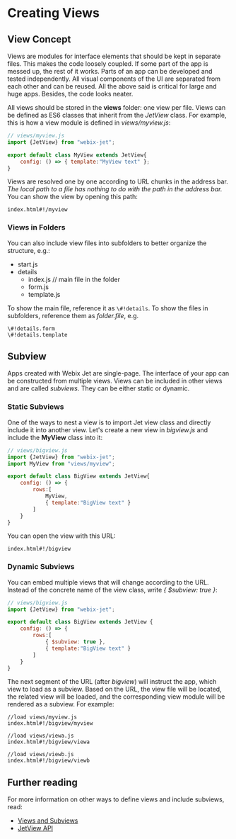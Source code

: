 # Creating Views

## View Concept

Views are modules for interface elements that should be kept in separate files. This makes the code loosely coupled. If some part of the app is messed up, the rest of it works. Parts of an app can be developed and tested independently. All visual components of the UI are separated from each other and can be reused. All the above said is critical for large and huge apps. Besides, the code looks neater.

All views should be stored in the **views** folder: one view per file. Views can be defined as ES6 classes that inherit from the _JetView_ class. For example, this is how a view module is defined in _views/myview.js_:

```javascript
// views/myview.js
import {JetView} from "webix-jet";

export default class MyView extends JetView{
    config: () => { template:"MyView text" };
}
```

Views are resolved one by one according to URL chunks in the address bar. _The local path to a file has nothing to do with the path in the address bar._ You can show the view by opening this path:

```text
index.html#!/myview
```

### Views in Folders

You can also include view files into subfolders to better organize the structure, e.g.:

* start.js
* details
  * index.js	// main file in the folder
  * form.js
  * template.js

To show the main file, reference it as `\#!details`. To show the files in subfolders, reference them as _folder.file_, e.g.

```text
\#!details.form
\#!details.template
```

## Subview

Apps created with Webix Jet are single-page. The interface of your app can be constructed from multiple views. Views can be included in other views and are called _subviews_. They can be either static or dynamic.

### Static Subviews

One of the ways to nest a view is to import Jet view class and directly include it into another view. Let's create a new view in _bigview.js_ and include the **MyView** class into it:

```javascript
// views/bigview.js
import {JetView} from "webix-jet";
import MyView from "views/myview";

export default class BigView extends JetView{
    config: () => {
        rows:[
            MyView,
            { template:"BigView text" }
        ]
    }
}
```

You can open the view with this URL:

```text
index.html#!/bigview
```

### Dynamic Subviews

You can embed multiple views that will change according to the URL. Instead of the concrete name of the view class, write _{ $subview: true }_:

```javascript
// views/bigview.js
import {JetView} from "webix-jet";

export default class BigView extends JetView {
    config: () => {
        rows:[
            { $subview: true },
            { template:"BigView text" }
        ]
    }
}
```

The next segment of the URL \(after _bigview_\) will instruct the app, which view to load as a subview. Based on the URL, the view file will be located, the related view will be loaded, and the corresponding view module will be rendered as a subview. For example:

```text
//load views/myview.js
index.html#!/bigview/myview

//load views/viewa.js
index.html#!/bigview/viewa

//load views/viewb.js
index.html#!/bigview/viewb
```

## Further reading

For more information on other ways to define views and include subviews, read:

* [Views and Subviews](../part-ii-webix-jet-in-details/views.md)
* [JetView API](../api/jetview-api.md)

